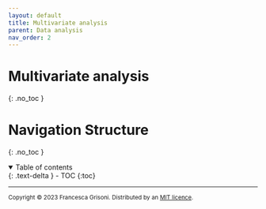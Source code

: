 ```yaml
---
layout: default
title: Multivariate analysis
parent: Data analysis
nav_order: 2
---
```


# Multivariate analysis
{: .no_toc }

# Navigation Structure
{: .no_toc }

<details open markdown="block">
  <summary>
    Table of contents
  </summary>
  {: .text-delta }
- TOC
{:toc}
</details>

---



<sub>Copyright &copy; 2023 Francesca Grisoni. Distributed by an [MIT licence](LICENSE).</sub>

